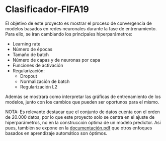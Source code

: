 # Clasificador-FIFA19
 
El objetivo de este proyecto es mostrar el proceso de convergencia de modelos basados en redes neuronales durante la fase de entrenamiento. Para ello, se iran cambiando los principales hiperparámetros:
- Learning rate
- Número de épocas
- Tamaño de batch
- Número de capas y de neuronas por capa
- Funciones de activación
- Regularización:
  - Dropout
  - Normalización de batch
  - Regularización L2

Además se mostrará como interpretar las gráficas de entrenamiento de los modelos, junto con los cambios que pueden ser oportunos para el mismo.

NOTA: Es relevante destacar que el conjunto de datos cuenta con el orden de 20.000 datos, por lo que este proyecto solo se centra en el ajuste de hiperparámetros, no en la construcción óptima de un modelo predictor. Así pues, también se expone en la [documentación.pdf](https://github.com/c-yanguas/Prediccion-meteorologia-espacial/blob/main/Documentaci%C3%B3n.pdf) que otros enfoques basados en aprendizaje automático son óptimos.

 
